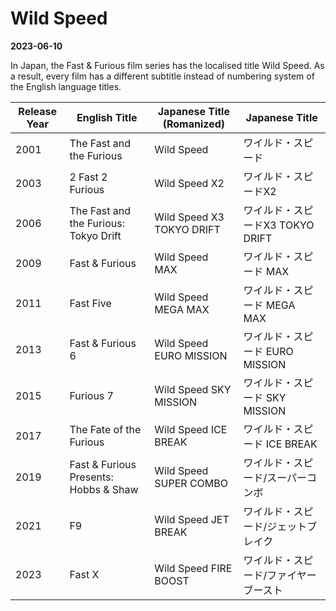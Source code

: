 # Wild Speed
**2023-06-10**

In Japan, the Fast & Furious film series has the localised title Wild Speed.
As a result, every film has a different subtitle instead of  numbering system
of the English language titles.

| Release Year | English Title                         | Japanese Title (Romanized) | Japanese Title                        |
|--------------|---------------------------------------|----------------------------|---------------------------------------|
| 2001         | The Fast and the Furious              | Wild Speed                 | ワイルド・スピード                    |
| 2003         | 2 Fast 2 Furious                      | Wild Speed X2              | ワイルド・スピードX2                  |
| 2006         | The Fast and the Furious: Tokyo Drift | Wild Speed X3 TOKYO DRIFT  | ワイルド・スピードX3 TOKYO DRIFT      |
| 2009         | Fast & Furious                        | Wild Speed MAX             | ワイルド・スピード MAX                |
| 2011         | Fast Five                             | Wild Speed MEGA MAX        | ワイルド・スピード MEGA MAX           |
| 2013         | Fast & Furious 6                      | Wild Speed EURO MISSION    | ワイルド・スピード EURO MISSION       |
| 2015         | Furious 7                             | Wild Speed SKY MISSION     | ワイルド・スピード SKY MISSION        |
| 2017         | The Fate of the Furious               | Wild Speed ICE BREAK       | ワイルド・スピード ICE BREAK          |
| 2019         | Fast & Furious Presents: Hobbs & Shaw | Wild Speed SUPER COMBO     | ワイルド・スピード/スーパーコンボ     |
| 2021         | F9                                    | Wild Speed JET BREAK       | ワイルド・スピード/ジェットブレイク   |
| 2023         | Fast X                                | Wild Speed FIRE BOOST      | ワイルド・スピード/ファイヤーブースト |